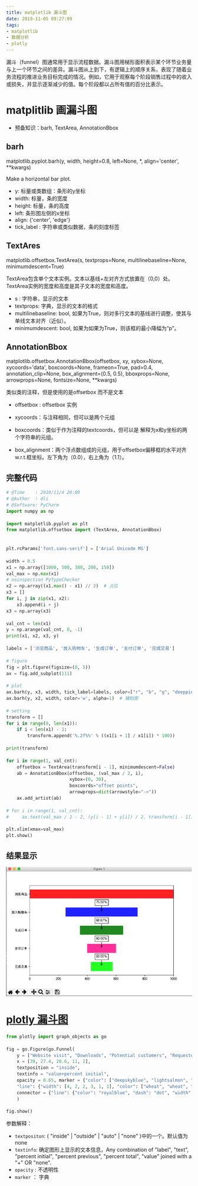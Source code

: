 ```yaml
---
title: matplotlib 漏斗图
date: 2019-11-05 09:27:09
tags:
- matplotlib
- 数据分析
- plotly
---
```

漏斗（funnel）图通常用于显示流程数据。漏斗图用梯形面积表示某个环节业务量与上一个环节之间的差异。漏斗图从上到下，有逻辑上的顺序关系，表现了随着业务流程的推进业务目标完成的情况。例如，它用于观察每个阶段销售过程中的收入或损失，并显示逐渐减少的值。每个阶段都以占所有值的百分比表示。

<!-- more -->

# matplitlib 画漏斗图
- 预备知识：barh, TextArea, AnnotationBbox


## barh

matplotlib.pyplot.barh(y, width, height=0.8, left=None, *, align='center', **kwargs)

Make a horizontal bar plot.

 - y: 标量或类数组：条形的y坐标
 - width: 标量，条的宽度
 - height: 标量，条的高度
 - left: 条形图左侧的x坐标
 - align: {'center', 'edge'} 
 - tick_label : 字符串或类似数据，条的刻度标签


## TextAres
matplotlib.offsetbox.TextArea(s, textprops=None, multilinebaseline=None, minimumdescent=True)

TextArea包含单个文本实例。文本以基线+左对齐方式放置在（0,0）处。TextArea实例的宽度和高度是其子文本的宽度和高度。

- s : 字符串，显示的文本
- textprops: 字典，显示的文本的格式
- multilinebaseline: bool, 如果为True，则对多行文本的基线进行调整，使其与单线文本对齐（近似）。
- minimumdescent: bool, 如果为如果为True，则该框的最小降幅为“p”。

## AnnotationBbox
matplotlib.offsetbox.AnnotationBbox(offsetbox, xy, xybox=None, xycoords='data', boxcoords=None, frameon=True, pad=0.4, annotation_clip=None, box_alignment=(0.5, 0.5), bboxprops=None, arrowprops=None, fontsize=None, **kwargs)

类似类的注释，但是使用的是offsetbox 而不是文本

- offsetbox : offsetbox 实例
- xycoords：与注释相同，但可以是两个元组
- boxcoords：类似于作为注释的textcoords，但可以是 解释为x和y坐标的两个字符串的元组。

- box_alignment：两个浮点数组成的元组，用于offsetbox偏移框的水平对齐w.r.t.框坐标。左下角为（0.0），右上角为（1.1）。

## 完整代码
```python
# @Time    : 2019/11/4 20:09
# @Author  : dli
# @Software: PyCharm
import numpy as np

import matplotlib.pyplot as plt
from matplotlib.offsetbox import (TextArea, AnnotationBbox)


plt.rcParams['font.sans-serif'] = ['Arial Unicode MS']

width = 0.5
x1 = np.array([1000, 500, 300, 200, 150])
val_max = np.max(x1)
# noinspection PyTypeChecker
x2 = np.array((x1.max() - x1) // 2)  # 占位
x3 = []
for i, j in zip(x1, x2):
    x3.append(i + j)
x3 = np.array(x3)

val_cnt = len(x1)
y = np.arange(val_cnt, 0, -1)
print(x1, x2, x3, y)

labels = ['浏览商品', '放入购物车', '生成订单', '支付订单', '完成交易']

# figure
fig = plt.figure(figsize=(8, 5))
ax = fig.add_subplot(111)

# plot
ax.barh(y, x3, width, tick_label=labels, color=["r", "b", "g", "deeppink", "lime"], alpha=0.85)
ax.barh(y, x2, width, color='w', alpha=1)  # 辅助图

# setting
transform = []
for i in range(0, len(x1)):
    if i < len(x1) - 1:
        transform.append('%.2f%%' % ((x1[i + 1] / x1[i]) * 100))

print(transform)

for i in range(1, val_cnt):
    offsetbox = TextArea(transform[i - 1], minimumdescent=False)
    ab = AnnotationBbox(offsetbox, (val_max / 2, i),
                        xybox=(0, 30),
                        boxcoords="offset points",
                        arrowprops=dict(arrowstyle="->"))
    ax.add_artist(ab)

# for i in range(1, val_cnt):
#     ax.text(val_max / 2 - 2, (y[i - 1] + y[i]) / 2, transform[i - 1])

plt.xlim(xmax=val_max)
plt.show()

```

## 结果显示

![](/images/funnel.png)

# [plotly 漏斗图](https://plot.ly/python/funnel-charts/)

```python
from plotly import graph_objects as go

fig = go.Figure(go.Funnel(
    y = ["Website visit", "Downloads", "Potential customers", "Requested price", "Finalized"],
    x = [39, 27.4, 20.6, 11, 2],
    textposition = "inside",
    textinfo = "value+percent initial",
    opacity = 0.65, marker = {"color": ["deepskyblue", "lightsalmon", "tan", "teal", "silver"],
    "line": {"width": [4, 2, 2, 3, 1, 1], "color": ["wheat", "wheat", "blue", "wheat", "wheat"]}},
    connector = {"line": {"color": "royalblue", "dash": "dot", "width": 3}})
    )

fig.show()
```

参数解释：

- `textpositon`: ( "inside" | "outside" | "auto" | "none" )中的一个。默认值为none
- `textinfo`: 确定图形上显示的文本信息，Any combination of "label", "text",
 "percent initial", "percent previous", "percent total", "value" joined with a "+" OR "none".
- `opacity` : 不透明性
- `marker` ： 字典